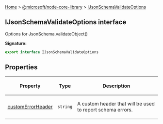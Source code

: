 [Home](./index) &gt; [@microsoft/node-core-library](./node-core-library.md) &gt; [IJsonSchemaValidateOptions](./node-core-library.ijsonschemavalidateoptions.md)

## IJsonSchemaValidateOptions interface

Options for JsonSchema.validateObject()

<b>Signature:</b>

```typescript
export interface IJsonSchemaValidateOptions 
```

## Properties

|  <p>Property</p> | <p>Type</p> | <p>Description</p> |
|  --- | --- | --- |
|  <p>[customErrorHeader](./node-core-library.ijsonschemavalidateoptions.customerrorheader.md)</p> | <p>`string`</p> | <p>A custom header that will be used to report schema errors.</p> |

